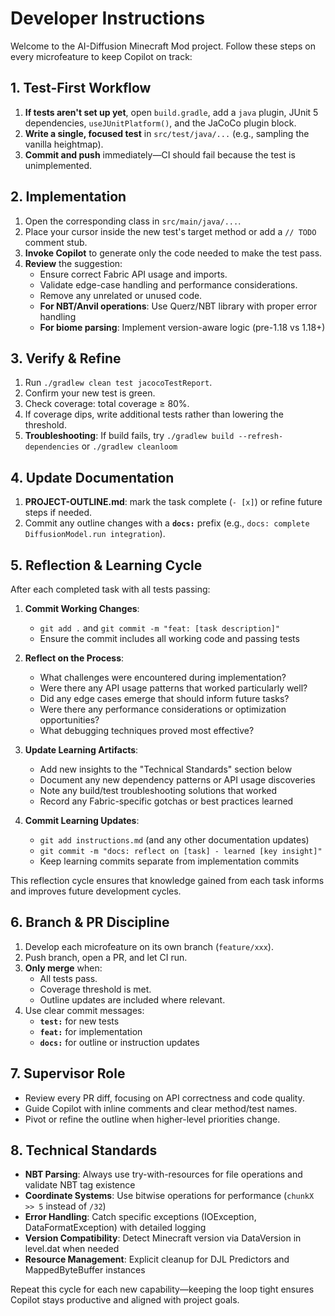 # Developer Instructions

Welcome to the AI-Diffusion Minecraft Mod project. Follow these steps on every microfeature to keep Copilot on track:

## 1. Test-First Workflow
1. **If tests aren't set up yet**, open `build.gradle`, add a `java` plugin, JUnit 5 dependencies, `useJUnitPlatform()`, and the JaCoCo plugin block.
2. **Write a single, focused test** in `src/test/java/...` (e.g., sampling the vanilla heightmap).
3. **Commit and push** immediately—CI should fail because the test is unimplemented.

## 2. Implementation
1. Open the corresponding class in `src/main/java/...`.
2. Place your cursor inside the new test's target method or add a `// TODO` comment stub.
3. **Invoke Copilot** to generate only the code needed to make the test pass.
4. **Review** the suggestion:
   - Ensure correct Fabric API usage and imports.
   - Validate edge-case handling and performance considerations.
   - Remove any unrelated or unused code.
   - **For NBT/Anvil operations**: Use Querz/NBT library with proper error handling
   - **For biome parsing**: Implement version-aware logic (pre-1.18 vs 1.18+)

## 3. Verify & Refine
1. Run `./gradlew clean test jacocoTestReport`.
2. Confirm your new test is green.
3. Check coverage: total coverage ≥ 80%.
4. If coverage dips, write additional tests rather than lowering the threshold.
5. **Troubleshooting**: If build fails, try `./gradlew build --refresh-dependencies` or `./gradlew cleanloom`

## 4. Update Documentation
1. **PROJECT-OUTLINE.md**: mark the task complete (`- [x]`) or refine future steps if needed.
2. Commit any outline changes with a **`docs:`** prefix (e.g., `docs: complete DiffusionModel.run integration`).

## 5. Reflection & Learning Cycle
After each completed task with all tests passing:

1. **Commit Working Changes**:
   - `git add .` and `git commit -m "feat: [task description]"`
   - Ensure the commit includes all working code and passing tests

2. **Reflect on the Process**:
   - What challenges were encountered during implementation?
   - Were there any API usage patterns that worked particularly well?
   - Did any edge cases emerge that should inform future tasks?
   - Were there any performance considerations or optimization opportunities?
   - What debugging techniques proved most effective?

3. **Update Learning Artifacts**:
   - Add new insights to the "Technical Standards" section below
   - Document any new dependency patterns or API usage discoveries
   - Note any build/test troubleshooting solutions that worked
   - Record any Fabric-specific gotchas or best practices learned

4. **Commit Learning Updates**:
   - `git add instructions.md` (and any other documentation updates)
   - `git commit -m "docs: reflect on [task] - learned [key insight]"`
   - Keep learning commits separate from implementation commits

This reflection cycle ensures that knowledge gained from each task informs and improves future development cycles.

## 6. Branch & PR Discipline
1. Develop each microfeature on its own branch (`feature/xxx`).
2. Push branch, open a PR, and let CI run.
3. **Only merge** when:
   - All tests pass.
   - Coverage threshold is met.
   - Outline updates are included where relevant.
4. Use clear commit messages:
   - **`test:`** for new tests
   - **`feat:`** for implementation
   - **`docs:`** for outline or instruction updates

## 7. Supervisor Role
- Review every PR diff, focusing on API correctness and code quality.
- Guide Copilot with inline comments and clear method/test names.
- Pivot or refine the outline when higher-level priorities change.

## 8. Technical Standards
- **NBT Parsing**: Always use try-with-resources for file operations and validate NBT tag existence
- **Coordinate Systems**: Use bitwise operations for performance (`chunkX >> 5` instead of `/32`)
- **Error Handling**: Catch specific exceptions (IOException, DataFormatException) with detailed logging
- **Version Compatibility**: Detect Minecraft version via DataVersion in level.dat when needed
- **Resource Management**: Explicit cleanup for DJL Predictors and MappedByteBuffer instances

Repeat this cycle for each new capability—keeping the loop tight ensures Copilot stays productive and aligned with project goals.
